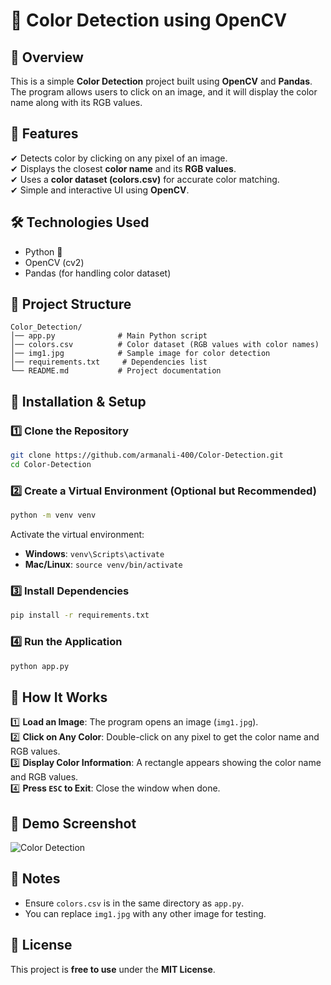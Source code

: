 # 🎨 Color Detection using OpenCV  

## 📌 Overview  
This is a simple **Color Detection** project built using **OpenCV** and **Pandas**. The program allows users to click on an image, and it will display the color name along with its RGB values.  

## 🚀 Features  
✔ Detects color by clicking on any pixel of an image.  
✔ Displays the closest **color name** and its **RGB values**.  
✔ Uses a **color dataset (colors.csv)** for accurate color matching.  
✔ Simple and interactive UI using **OpenCV**.  

## 🛠️ Technologies Used  
- Python 🐍  
- OpenCV (cv2)  
- Pandas (for handling color dataset)  

## 📂 Project Structure  
```
Color_Detection/
│── app.py              # Main Python script
│── colors.csv          # Color dataset (RGB values with color names)
│── img1.jpg            # Sample image for color detection
│── requirements.txt     # Dependencies list
└── README.md           # Project documentation
```

## 🔧 Installation & Setup  
### 1️⃣ **Clone the Repository**  
```sh
git clone https://github.com/armanali-400/Color-Detection.git
cd Color-Detection
```

### 2️⃣ **Create a Virtual Environment (Optional but Recommended)**  
```sh
python -m venv venv
```
Activate the virtual environment:  
- **Windows**: `venv\Scripts\activate`  
- **Mac/Linux**: `source venv/bin/activate`  

### 3️⃣ **Install Dependencies**  
```sh
pip install -r requirements.txt
```

### 4️⃣ **Run the Application**  
```sh
python app.py
```

## 📌 How It Works  
1️⃣ **Load an Image**: The program opens an image (`img1.jpg`).  
2️⃣ **Click on Any Color**: Double-click on any pixel to get the color name and RGB values.  
3️⃣ **Display Color Information**: A rectangle appears showing the color name and RGB values.  
4️⃣ **Press `ESC` to Exit**: Close the window when done.  

## 📸 Demo Screenshot  
![Color Detection](https://via.placeholder.com/600x300.png?text=Demo+Screenshot)  

## 📝 Notes  
- Ensure `colors.csv` is in the same directory as `app.py`.  
- You can replace `img1.jpg` with any other image for testing.  

## 📜 License  
This project is **free to use** under the **MIT License**.  
